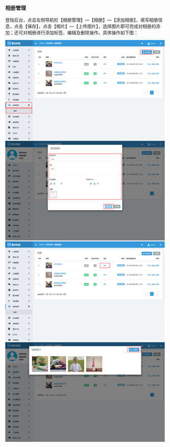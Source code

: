 ### 相册管理

登陆后台，点击左侧导航栏【相册管理】—【相册】—【添加相册】，填写相册信息，点击【保存】，点击【相片】—【上传图片】，选择图片即可完成对相册的添加；还可对相册进行添加标签、编辑及删除操作。具体操作如下图：

![](/assets/相册01.jpg)![](/assets/相册02.jpg)![](/assets/相册03.jpg)![](/assets/相册04.jpg)



